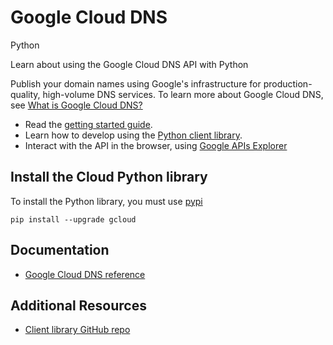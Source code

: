 # Google Cloud DNS
Python

Learn about using the Google Cloud DNS API with Python

Publish your domain names using Google&#39;s infrastructure for production-quality, high-volume DNS services. To learn more about Google Cloud DNS, see [What is Google Cloud DNS?](https://cloud.google.com/dns/docs)

* Read the [getting started guide](https://cloud.google.com/dns/getting-started).
* Learn how to develop using the [Python client library](https://github.com/GoogleCloudPlatform/gcloud-python).
* Interact with the API in the browser, using [Google APIs Explorer](https://developers.google.com/apis-explorer/#p/dns/v1/)

## Install the Cloud Python library
To install the Python library, you must use [pypi](https://pypi.python.org/pypi)

```
pip install --upgrade gcloud
```

## Documentation
* [Google Cloud DNS reference](http://googlecloudplatform.github.io/gcloud-python/stable/dns-usage.html)

## Additional Resources
* [Client library GitHub repo](https://github.com/GoogleCloudPlatform/gcloud-python)